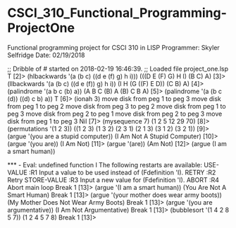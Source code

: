 # CSCI_310_Functional_Programming-ProjectOne
Functional programming project for CSCI 310 in LISP
Programmer: Skyler Selfridge
Date: 02/19/2018

;; Dribble of #<IO TERMINAL-STREAM> started on 2018-02-19 16:46:39.
;; Loaded file project_one.lsp
T
[2]> (hlbackwards '(a (b c) ((d e (f) g) h i)))
(((D E (F) G) H I) (B C) A)
[3]> (llbackwards '(a (b c) ((d e (f)) g) h i))
(I H (G ((F) E D)) (C B) A)
[4]> (palindrome '(a b c (b) a))
(A B C (B) A (B) C B A)
[5]> (palindrome '(a (b c (d)) ((d) c b) a))
T
[6]> (ionah 3)
move disk from peg 1 to peg 3
move disk from peg 1 to peg 2
move disk from peg 3 to peg 2
move disk from peg 1 to peg 3
move disk from peg 2 to peg 1
move disk from peg 2 to peg 3
move disk from peg 1 to peg 3
Nil
[7]> (mysequence 7)
(1 2 5 12 29 70)
[8]> (permutations '(1 2 3))
((1 2 3) (1 3 2) (2 3 1) (2 1 3) (3 1 2) (3 2 1))
[9]> (argue '(you are a stupid computer))
(I Am Not A Stupid Computer)
[10]> (argue '(you are))
(I Am Not)
[11]> (argue '(are))
(Am Not)
[12]> (argue (I am a smart human))

*** - Eval: undefined function I
The following restarts are available:
USE-VALUE      :R1      Input a value to be used instead of (Fdefinition 'I).
RETRY          :R2      Retry
STORE-VALUE    :R3      Input a new value for (Fdefinition 'I).
ABORT          :R4      Abort main loop
Break 1 [13]> (argue '(I am a smart human))
(You Are Not A Smart Human)
Break 1 [13]> (argue '(your mother does wear army boots))
(My Mother Does Not Wear Army Boots)
Break 1 [13]> (argue '(you are argumentative))
(I Am Not Argumentative)
Break 1 [13]> (bubblesort '(1 4 2 8 5 7))
(1 2 4 5 7 8)
Break 1 [13]> 
